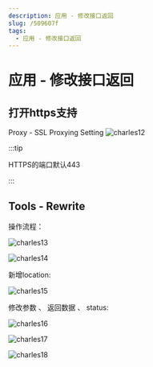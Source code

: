 ```yaml
---
description: 应用 - 修改接口返回
slug: /509607f
tags: 
  - 应用 - 修改接口返回
---
```


# 应用 - 修改接口返回

## 打开https支持

Proxy - SSL Proxying Setting
![charles12](@site/static/tips/01.Charles篇/charles12.png)

:::tip

HTTPS的端口默认443

:::

## Tools - Rewrite

操作流程：

![charles13](@site/static/tips/01.Charles篇/charles13.png)

![charles14](@site/static/tips/01.Charles篇/charles14.png)

新增location:

![charles15](@site/static/tips/01.Charles篇/charles15.png)

修改参数 、 返回数据 、 status:

![charles16](@site/static/tips/01.Charles篇/charles16.png)

![charles17](@site/static/tips/01.Charles篇/charles17.png)

![charles18](@site/static/tips/01.Charles篇/charles18.png)
